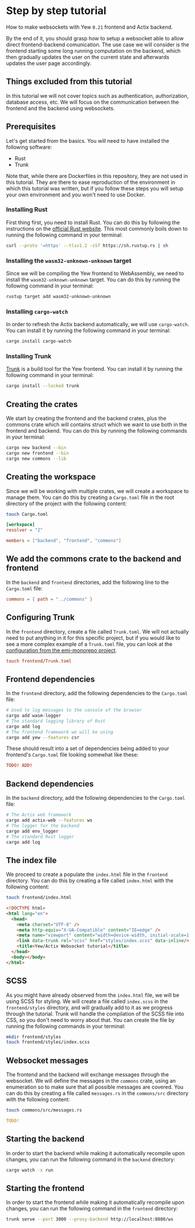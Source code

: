 # Step by step tutorial
How to make websockets with Yew `0.21` frontend and Actix backend.

By the end of it, you should grasp how to setup a websocket able to allow direct frontend-backend comunication. The use case we will consider is the frontend starting some long running computation on the backend, which then gradually updates the user on the current state and afterwards updates the user page accordingly.

## Things excluded from this tutorial
In this tutorial we will not cover topics such as authentication, authorization, database access, etc. We will focus on the communication between the frontend and the backend using websockets.

## Prerequisites
Let's get started from the basics. You will need to have installed the following software:

- Rust
- Trunk


Note that, while there are Dockerfiles in this repository, they are not used in this tutorial. They are there to ease reproduction of the environment in which this tutorial was written, but if you follow these steps you will setup your own environment and you won't need to use Docker.

### Installing Rust
First thing first, you need to install Rust. You can do this by following the instructions on the [official Rust website](https://www.rust-lang.org/tools/install). This most commonly boils down to running the following command in your terminal:

```bash
curl --proto '=https' --tlsv1.2 -sSf https://sh.rustup.rs | sh
```

### Installing the `wasm32-unknown-unknown` target
Since we will be compiling the Yew frontend to WebAssembly, we need to install the `wasm32-unknown-unknown` target. You can do this by running the following command in your terminal:

```bash
rustup target add wasm32-unknown-unknown
```

### Installing `cargo-watch`
In order to refresh the Actix backend automatically, we will use `cargo-watch`. You can install it by running the following command in your terminal:

```bash
cargo install cargo-watch
```

### Installing Trunk
[Trunk](https://trunkrs.dev/) is a build tool for the Yew frontend. You can install it by running the following command in your terminal:

```bash
cargo install --locked trunk
```


## Creating the crates
We start by creating the frontend and the backend crates, plus the commons crate which will contains struct which we want to use both in the frontend and backend. You can do this by running the following commands in your terminal:

```bash
cargo new backend --bin
cargo new frontend --bin
cargo new commons --lib
```

## Creating the workspace
Since we will be working with multiple crates, we will create a workspace to manage them. You can do this by creating a `Cargo.toml` file in the root directory of the project with the following content:

```bash
touch Cargo.toml
```

```toml
[workspace]
resolver = "2"

members = ["backend", "frontend", "commons"]
```

## We add the commons crate to the backend and frontend
In the `backend` and `frontend` directories, add the following line to the `Cargo.toml` file:

```toml
commons = { path = "../commons" }
```

## Configuring Trunk
In the `frontend` directory, create a file called `Trunk.toml`. We will not actually need to put anything in it for this specific project, but if you would like to see a more complex example of a `Trunk.toml` file, you can look at the [configuration from the emi-monorepo project](https://github.com/earth-metabolome-initiative/emi-monorepo/blob/296c5ec6e03154ad8d960a5a942a428b9415b3fc/web/frontend/Trunk.toml).

```toml
touch frontend/Trunk.toml
```

## Frontend dependencies
In the `frontend` directory, add the following dependencies to the `Cargo.toml` file:

```bash
# Used to log messages to the console of the browser
cargo add wasm-logger
# The standard logging library of Rust
cargo add log
# The frontend framework we will be using
cargo add yew --features csr
```

These should result into a set of dependencies being added to your frontend's `Cargo.toml` file looking somewhat like these:

```toml
TODO! ADD!
```

## Backend dependencies
In the `backend` directory, add the following dependencies to the `Cargo.toml` file:

```bash
# The Actix web framework
cargo add actix-web --features ws
# The logger for the backend
cargo add env_logger
# The standard Rust logger
cargo add log
```

## The index file
We proceed to create a populate the `index.html` file in the `frontend` directory. You can do this by creating a file called `index.html` with the following content:

```bash
touch frontend/index.html
```

```html
<!DOCTYPE html>
<html lang="en">
  <head>
    <meta charset="UTF-8" />
    <meta http-equiv="X-UA-Compatible" content="IE=edge" />
    <meta name="viewport" content="width=device-width, initial-scale=1.0" />
    <link data-trunk rel="scss" href="styles/index.scss" data-inline/>
    <title>Yew/Actix Websocket tutorial</title>
  </head>
  <body></body>
</html>
```

## SCSS
As you might have already observed from the `index.html` file, we will be using SCSS for styling. We will create a file called `index.scss` in the `frontend/styles` directory, and will gradually add to it as we progress through the tutorial. Trunk will handle the compilation of the SCSS file into CSS, so you don't need to worry about that. You can create the file by running the following commands in your terminal:

```bash
mkdir frontend/styles
touch frontend/styles/index.scss
```

## Websocket messages
The frontend and the backend will exchange messages through the websocket. We will define the messages in the `commons` crate, using an enumeration so to make sure that all possible messages are covered. You can do this by creating a file called `messages.rs` in the `commons/src` directory with the following content:

```bash
touch commons/src/messages.rs
```

```rust
TODO!
```

## Starting the backend
In order to start the backend while making it automatically recompile upon changes, you can run the following command in the `backend` directory:

```bash
cargo watch -x run
```

## Starting the frontend
In order to start the frontend while making it automatically recompile upon changes, you can run the following command in the `frontend` directory:

```bash
trunk serve --port 3000 --proxy-backend http://localhost:8080/ws
```